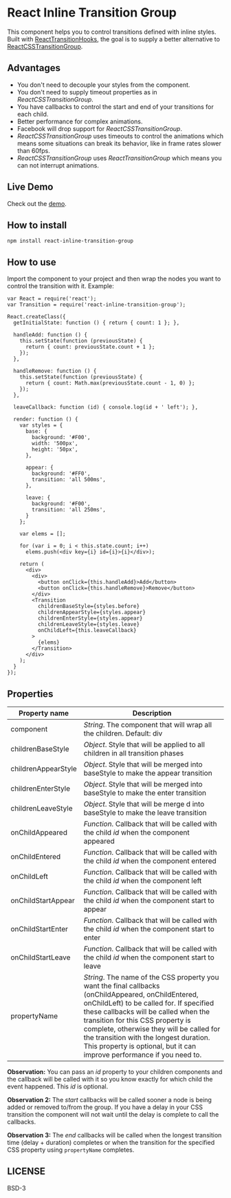 # React Inline Transition Group

This component helps you to control transitions defined with inline styles. Built with [ReactTransitionHooks](https://github.com/felipethome/react-transition-hooks), the goal is to supply a better alternative to [ReactCSSTransitionGroup](https://facebook.github.io/react/docs/animation.html).

## Advantages

* You don't need to decouple your styles from the component.
* You don't need to supply timeout properties as in *ReactCSSTransitionGroup*.
* You have callbacks to control the start and end of your transitions for each child.
* Better performance for complex animations.
* Facebook will drop support for *ReactCSSTransitionGroup*.
* *ReactCSSTransitionGroup* uses timeouts to control the animations which means some situations can break its behavior, like in frame rates slower than 60fps.
* *ReactCSSTransitionGroup* uses *ReactTransitionGroup* which means you can not interrupt animations.

## Live Demo

Check out the [demo](http://felipethome.github.io/react-inline-transition-group/demo/index.html).

## How to install

    npm install react-inline-transition-group

## How to use

Import the component to your project and then wrap the nodes you want to control the transition with it. Example:

    var React = require('react');
    var Transition = require('react-inline-transition-group');

    React.createClass({
      getInitialState: function () { return { count: 1 }; },

      handleAdd: function () {
        this.setState(function (previousState) {
          return { count: previousState.count + 1 };
        });
      },

      handleRemove: function () {
        this.setState(function (previousState) {
          return { count: Math.max(previousState.count - 1, 0) };
        });
      },

      leaveCallback: function (id) { console.log(id + ' left'); },

      render: function () {
        var styles = {
          base: {
            background: '#F00',
            width: '500px',
            height: '50px',
          },

          appear: {
            background: '#FF0',
            transition: 'all 500ms',
          },

          leave: {
            background: '#F00',
            transition: 'all 250ms',
          }
        };

        var elems = [];

        for (var i = 0; i < this.state.count; i++)
          elems.push(<div key={i} id={i}>{i}</div>);

        return (
          <div>
            <div>
              <button onClick={this.handleAdd}>Add</button>
              <button onClick={this.handleRemove}>Remove</button>
            </div>
            <Transition
              childrenBaseStyle={styles.before}
              childrenAppearStyle={styles.appear}
              childrenEnterStyle={styles.appear}
              childrenLeaveStyle={styles.leave}
              onChildLeft={this.leaveCallback}
            >
              {elems}
            </Transition>
          </div>
        );
      }
    });

## Properties

Property name | Description
------------ | -------------
component | *String*. The component that will wrap all the children. Default: div
childrenBaseStyle | *Object*. Style that will be applied to all children in all transition phases
childrenAppearStyle | *Object*. Style that will be merged into baseStyle to make the appear transition
childrenEnterStyle | *Object*. Style that will be merged into baseStyle to make the enter transition
childrenLeaveStyle | *Object*. Style that will be merge d into baseStyle to make the leave transition
onChildAppeared | *Function*. Callback that will be called with the child *id* when the component appeared
onChildEntered | *Function*. Callback that will be called with the child *id* when the component entered
onChildLeft | *Function*. Callback that will be called with the child *id* when the component left
onChildStartAppear | *Function*. Callback that will be called with the child *id* when the component start to appear
onChildStartEnter | *Function*. Callback that will be called with the child *id* when the component start to enter
onChildStartLeave | *Function*. Callback that will be called with the child *id* when the component start to leave
propertyName | *String*. The name of the CSS property you want the final callbacks (onChildAppeared, onChildEntered, onChildLeft) to be called for. If specified these callbacks will be called when the transition for this CSS property is complete, otherwise they will be called for the transition with the longest duration. This property is optional, but it can improve performance if you need to.

**Observation:** You can pass an *id* property to your children components and the callback will be called with it so you know exactly for which child the event happened. This *id* is optional.

**Observation 2:** The *start* callbacks will be called sooner a node is being added or removed to/from the group. If you have a delay in your CSS transition the component will not wait until the delay is complete to call the callbacks.

**Observation 3:** The *end* callbacks will be called when the longest transition time (delay + duration) completes or when the transition for the specified CSS property using `propertyName` completes.

## LICENSE

BSD-3